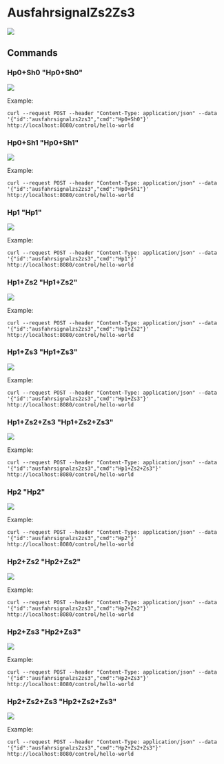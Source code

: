 # AusfahrsignalZs2Zs3

![](ausfahrsignalzs2zs3.gif)

## Commands
### Hp0+Sh0 "Hp0+Sh0"

![](ausfahrsignalzs2zs3Hp0+Sh0.gif)

Example:
```
curl --request POST --header "Content-Type: application/json" --data '{"id":"ausfahrsignalzs2zs3","cmd":"Hp0+Sh0"}' http://localhost:8080/control/hello-world
```



### Hp0+Sh1 "Hp0+Sh1"

![](ausfahrsignalzs2zs3Hp0+Sh1.gif)

Example:
```
curl --request POST --header "Content-Type: application/json" --data '{"id":"ausfahrsignalzs2zs3","cmd":"Hp0+Sh1"}' http://localhost:8080/control/hello-world
```



### Hp1 "Hp1"

![](ausfahrsignalzs2zs3Hp1.gif)

Example:
```
curl --request POST --header "Content-Type: application/json" --data '{"id":"ausfahrsignalzs2zs3","cmd":"Hp1"}' http://localhost:8080/control/hello-world
```



### Hp1+Zs2 "Hp1+Zs2"

![](ausfahrsignalzs2zs3Hp1+Zs2.gif)

Example:
```
curl --request POST --header "Content-Type: application/json" --data '{"id":"ausfahrsignalzs2zs3","cmd":"Hp1+Zs2"}' http://localhost:8080/control/hello-world
```



### Hp1+Zs3 "Hp1+Zs3"

![](ausfahrsignalzs2zs3Hp1+Zs3.gif)

Example:
```
curl --request POST --header "Content-Type: application/json" --data '{"id":"ausfahrsignalzs2zs3","cmd":"Hp1+Zs3"}' http://localhost:8080/control/hello-world
```



### Hp1+Zs2+Zs3 "Hp1+Zs2+Zs3"

![](ausfahrsignalzs2zs3Hp1+Zs2+Zs3.gif)

Example:
```
curl --request POST --header "Content-Type: application/json" --data '{"id":"ausfahrsignalzs2zs3","cmd":"Hp1+Zs2+Zs3"}' http://localhost:8080/control/hello-world
```



### Hp2 "Hp2"

![](ausfahrsignalzs2zs3Hp2.gif)

Example:
```
curl --request POST --header "Content-Type: application/json" --data '{"id":"ausfahrsignalzs2zs3","cmd":"Hp2"}' http://localhost:8080/control/hello-world
```



### Hp2+Zs2 "Hp2+Zs2"

![](ausfahrsignalzs2zs3Hp2+Zs2.gif)

Example:
```
curl --request POST --header "Content-Type: application/json" --data '{"id":"ausfahrsignalzs2zs3","cmd":"Hp2+Zs2"}' http://localhost:8080/control/hello-world
```



### Hp2+Zs3 "Hp2+Zs3"

![](ausfahrsignalzs2zs3Hp2+Zs3.gif)

Example:
```
curl --request POST --header "Content-Type: application/json" --data '{"id":"ausfahrsignalzs2zs3","cmd":"Hp2+Zs3"}' http://localhost:8080/control/hello-world
```



### Hp2+Zs2+Zs3 "Hp2+Zs2+Zs3"

![](ausfahrsignalzs2zs3Hp2+Zs2+Zs3.gif)

Example:
```
curl --request POST --header "Content-Type: application/json" --data '{"id":"ausfahrsignalzs2zs3","cmd":"Hp2+Zs2+Zs3"}' http://localhost:8080/control/hello-world
```






